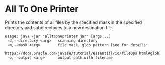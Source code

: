 # All To One Printer

Prints the contents of all files by the specified mask in the specified directory and subdirectories to a new destination file.

```
usage: java -jar "alltooneprinter.jar" [args...]
 -d,--directory <arg>   scanning directory
 -m,--mask <arg>        file mask, glob pattern (see for details:
                        https://docs.oracle.com/javase/tutorial/essential/io/fileOps.html#glob)
 -o,--output <arg>      output path with filename
```